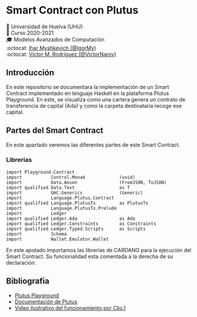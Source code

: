 # Smart Contract con Plutus
:office: Universidad de Huelva (UHU)  
:calendar: Curso 2020-2021  
:mortar_board: Modelos Avanzados de Computación  
:octocat: [Ihar Myshkevich (@IgorMy)](https://github.com/IgorMy)  
:octocat: [Víctor M. Rodríguez (@VictorNarov)](https://github.com/VictorNarov)  

## Introducción
En este repositorio se documentara la implementación de un Smart Contract implementado en lenguaje Haskell en la plataforma Plutus Playground. 
En este, se visualiza como una cartera genera un contrato de transferencia de capital (Ada) y como la carpeta destinataria recoge ese capital. 

## Partes del Smart Contract
En este apartado veremos las diferentes partes de este Smart Contract.

### Librerías
```
import Playground.Contract  
import           Control.Monad             (void)
import           Data.Aeson                (FromJSON, ToJSON)
import qualified Data.Text                 as T
import           GHC.Generics              (Generic)
import           Language.Plutus.Contract
import qualified Language.PlutusTx         as PlutusTx
import           Language.PlutusTx.Prelude
import           Ledger
import qualified Ledger.Ada                as Ada
import qualified Ledger.Constraints        as Constraints
import qualified Ledger.Typed.Scripts      as Scripts
import           Schema
import           Wallet.Emulator.Wallet
```
En este apotado importamos las librerías de CARDANO para la ejecución del Smart Contract. Su funcionalidad esta comentada a la derecha de su declaración.

## Bibliografia
- [Plutus Playground](https://playground.plutus.iohkdev.io/)
- [Documentación de Plutus](https://playground.plutus.iohkdev.io/tutorial/index.html)
- [Video ilustrativo del funcionamiento por Clio.1](https://www.youtube.com/watch?v=yQYXfDG63WI&t=3s)
